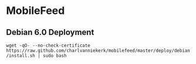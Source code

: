 # MobileFeed

## Debian 6.0 Deployment

`wget -qO- --no-check-certificate https://raw.github.com/charlvanniekerk/mobilefeed/master/deploy/debian/install.sh | sudo bash`